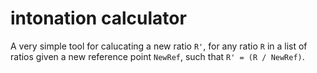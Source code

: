 # intonation calculator

A very simple tool for calucating a new ratio `R'`, for any ratio `R` in a list of ratios given a new reference point `NewRef`, such that `R' = (R / NewRef)`.
